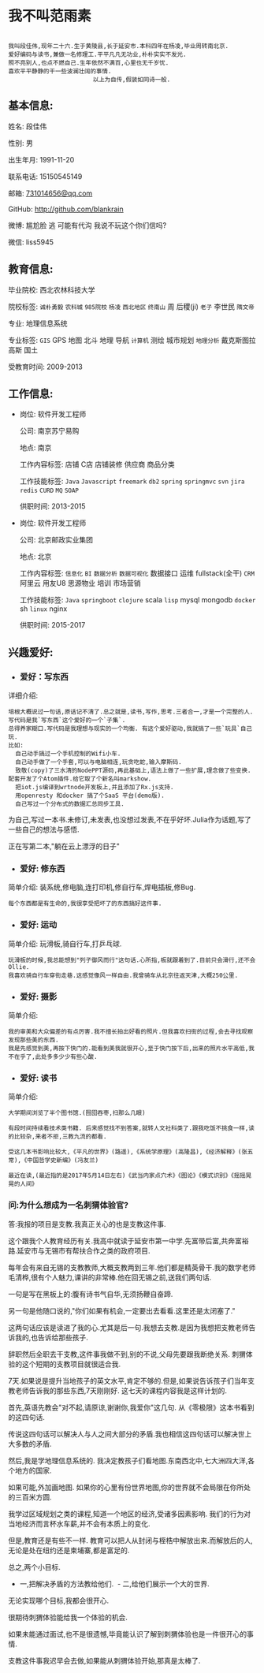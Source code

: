 # 我不叫范雨素

```

我叫段佳伟,现年二十六.生于黄陵县,长于延安市.本科四年在杨凌,毕业周转南北京.
爱好编码与读书,兼做一名修理工.平平凡凡无功业,朴朴实实不发光.
照不亮别人,也点不燃自己.生年依然不满百,心里也无千岁忧.
喜欢平平静静的干一些波澜壮阔的事情.
                        以上为自传,假装如同诗一般.

```


## 基本信息:
姓名: 段佳伟

性别: 男

出生年月: 1991-11-20

联系电话: 15150545149

邮箱: 731014656@qq.com

GitHub: http://github.com/blankrain

微博: 尴尬脸 逃 可能有代沟 我说不玩这个你们信吗?

微信: liss5945


## 教育信息:
毕业院校: 西北农林科技大学

院校标签: `诚朴勇毅` `农科城` `985院校` `杨凌` `西北地区`  `终南山` 周 后稷(ji)  `老子` 李世民 `隋文帝`

专业: 地理信息系统

专业标签: `GIS` GPS 地图 北斗 地理 导航 `计算机` 测绘 城市规划 `地理分析` 戴克斯图拉 高斯 国土

受教育时间: 2009-2013

## 工作信息:
- 岗位: 软件开发工程师
  
  公司: 南京苏宁易购
  
  地点: 南京
  
  工作内容标签: 店铺 C店 店铺装修 供应商 商品分类 
  
  工作技能标签: `Java` `Javascript` `freemark` `db2` `spring` `springmvc` `svn` `jira` `redis` `CURD` `MQ` `SOAP`
  
  供职时间: 2013-2015


- 岗位: 软件开发工程师
  
  公司: 北京邮政实业集团

  地点: 北京
  
  工作内容标签: `信息化` `BI` `数据分析` `数据可视化` 数据接口 运维 fullstack(全干) `CRM` 阿里云 用友U8 思源物业 培训 市场营销
  
  工作技能标签: `Java` `springboot` `clojure` scala `lisp` mysql mongodb `docker` sh `linux` nginx 
  
  供职时间: 2015-2017

## 兴趣爱好:
- ### 爱好：写东西
详细介绍:

    培根大概说过一句话,原话记不清了.总之就是,读书,写作,思考.三者合一,才是一个完整的人.
    写代码是我`写东西`这个爱好的一个`子集`.
    总得养家糊口.写代码是我理想与现实的一个均衡. 有这个爱好驱动,我就搞了一些`玩具`自己玩. 
    比如: 
      自己动手搞过一个手机控制的Wifi小车. 
      自己动手做了一个手套,可以与电脑相连,玩贪吃蛇,输入摩斯码.
      致敬(copy)了三水清的NodePPT源码,再此基础上,语法上做了一些扩展,理念做了些变换.配套开发了个Atom插件.给它取了个新名叫markshow.
      把iot.js编译到wrtnode开发板上,并且添加了Rx.js支持.
      用openresty 和docker 搞了个SaaS 平台(demo版).
      自己写过一个分布式的数据汇总同步工具.
          
   为自己,写过一本书.未修订,未发表,也没想过发表,不在乎好坏.Julia作为话题,写了一些自己的想法与感悟.
   
   正在写第二本,"躺在云上漂浮的日子"

- ### 爱好: 修东西
简单介绍: 装系统,修电脑,连打印机,修自行车,焊电插板,修Bug. 

    每个东西都是有生命的,我很享受把坏了的东西搞好这件事.

- ### 爱好: 运动
简单介绍: 玩滑板,骑自行车,打乒乓球.

    玩滑板的时候,我总能想到"列子御风而行"这句话.心所指,板就跟着到了.目前只会滑行,还不会Ollie.
    我喜欢骑自行车穿街走巷.这感觉像风一样自由.我曾骑车从北京往返天津,大概250公里.

- ### 爱好: 摄影
简单介绍: 
         
    我的审美和大众偏差的有点厉害.我不擅长拍出好看的照片.但我喜欢扫街的过程,会去寻找观察发现那些美的东西.
    我是先感觉到美,再按下快门的.能看到美我就很开心,至于快门按下后,出来的照片水平高低,我不在乎了,此处多多少少有些心酸.

- ### 爱好: 读书
简单介绍: 

    大学期间浏览了半个图书馆.(囫囵吞枣,扫那么几眼)
    
    有段时间持续看技术类书籍. 后来感觉找不到答案,就转人文社科类了.跟我吃饭不挑食一样,读的比较杂,来者不拒,三教九流的都看.
    
    受这几本书影响比较大,《平凡的世界》(路遥),《系统学原理》(高隆昌),《经济解释》(张五常),《中国哲学史新编》(冯友兰)
    
    最近在读,(最近指的是2017年5月14日左右)《武当内家点穴术》《图论》《模式识别》《摇摇晃晃的人间》

### 问:为什么想成为一名刺猬体验官?

答:我报的项目是支教.我真正关心的也是支教这件事.

这个跟我个人教育经历有关.我高中就读于延安市第一中学.先富带后富,共奔富裕路.延安市与无锡市有帮扶合作之类的政府项目.

每年会有来自无锡的支教教师,大概支教两到三年.他们都是精英骨干.我的数学老师毛清桦,很有个人魅力,课讲的非常棒.他在回无锡之前,送我们两句话.

一句是写在黑板上的:腹有诗书气自华,无须扬鞭自奋蹄. 

另一句是他随口说的,"你们如果有机会,一定要出去看看.这里还是太闭塞了." 

这两句话应该是读进了我的心.尤其是后一句.我想去支教.是因为我想把支教老师告诉我的,也告诉给那些孩子.

辞职然后全职去干支教,这件事我做不到,别的不说,父母先要跟我断绝关系. 刺猬体验的这个短期的支教项目就很适合我.

7天.如果说是提升当地孩子的英文水平,肯定不够的.但是,如果说告诉孩子们当年支教老师告诉我的那些东西,7天刚刚好.
这七天的课程内容我是这样计划的. 

首先,英语先教会"对不起,请原谅,谢谢你,我爱你"这几句. 从《零极限》这本书看到的这四句话.

传说这四句话可以解决人与人之间大部分的矛盾.我也相信这四句话可以解决世上大多数的矛盾. 

然后,我是学地理信息系统的. 我决定教孩子们看地图.东南西北中,七大洲四大洋,各个地方的国家.

如果可能,外加画地图. 如果你的心里有份世界地图,你的世界就不会局限在你所处的三百米方圆. 

我学过区域规划之类的课程,知道一个地区的经济,受诸多因素影响. 我们的行为对当地经济而言杯水车薪,并不会有本质上的变化. 

但是,教育还是有些不一样. 教育可以把人从封闭与桎梏中解放出来.而解放后的人,无论是处在纽约还是柬埔寨,都是富足的.

总之,两个小目标. 
  - 一,把解决矛盾的方法教给他们. 
  - 二,给他们展示一个大的世界. 

无论实现哪个目标,我都会很开心.

很期待刺猬体验能给我一个体验的机会.

如果未能通过面试,也不是很遗憾,毕竟能认识了解到刺猬体验也是一件很开心的事情.

支教这件事我迟早会去做,如果能从刺猬体验开始,那真是太棒了.
